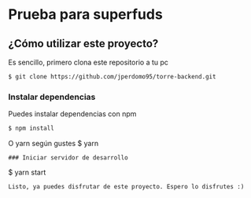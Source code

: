 # Prueba para superfuds
## ¿Cómo utilizar este proyecto?
Es sencillo, primero clona este repositorio a tu pc
```bash
$ git clone https://github.com/jperdomo95/torre-backend.git
```
### Instalar dependencias
Puedes instalar dependencias con npm
```bash
$ npm install
```
O yarn según gustes
$ yarn
```
### Iniciar servidor de desarrollo
```
$ yarn start
```
Listo, ya puedes disfrutar de este proyecto. Espero lo disfrutes :)
